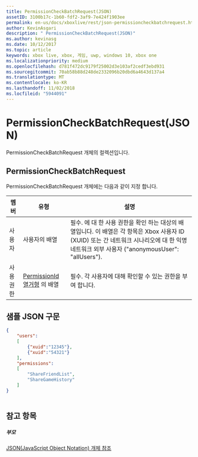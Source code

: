 ```yaml
---
title: PermissionCheckBatchRequest(JSON)
assetID: 3100b17c-1b60-fdf2-3af9-7e424f1903ee
permalink: en-us/docs/xboxlive/rest/json-permissioncheckbatchrequest.html
author: KevinAsgari
description: " PermissionCheckBatchRequest(JSON)"
ms.author: kevinasg
ms.date: 10/12/2017
ms.topic: article
keywords: xbox live, xbox, 게임, uwp, windows 10, xbox one
ms.localizationpriority: medium
ms.openlocfilehash: d781f472dc9179f25002d3e103af2cedf3ebd931
ms.sourcegitcommit: 70ab58b88d248de2332096b20dbd6a4643d137a4
ms.translationtype: MT
ms.contentlocale: ko-KR
ms.lasthandoff: 11/02/2018
ms.locfileid: "5944091"
---
```

# <a name="permissioncheckbatchrequest-json"></a>PermissionCheckBatchRequest(JSON)
PermissionCheckBatchRequest 개체의 컬렉션입니다. 
<a id="ID4EP"></a>

 
## <a name="permissioncheckbatchrequest"></a>PermissionCheckBatchRequest
 
PermissionCheckBatchRequest 개체에는 다음과 같이 지정 합니다.
 
| 멤버| 유형| 설명| 
| --- | --- | --- | 
| 사용자| 사용자의 배열| 필수. 에 대 한 사용 권한을 확인 하는 대상의 배열입니다. 이 배열은 각 항목은 Xbox 사용자 ID (XUID) 또는 간 네트워크 시나리오에 대 한 익명 네트워크 외부 사용자 ("anonymousUser": "allUsers"). | 
| 사용 권한| [PermissionId 열거형](../enums/privacy-enum-permissionid.md) 의 배열| 필수. 각 사용자에 대해 확인할 수 있는 권한을 부여 합니다.| 
  
<a id="ID4E3B"></a>

 
## <a name="sample-json-syntax"></a>샘플 JSON 구문
 

```json
{
    "users":
    [
        {"xuid":"12345"},
        {"xuid":"54321"}
    ],
    "permissions":
    [
        "ShareFriendList",
        "ShareGameHistory"
    ]
}
    
```

  
<a id="ID4EFC"></a>

 
## <a name="see-also"></a>참고 항목
 
<a id="ID4EHC"></a>

 
##### <a name="parent"></a>부모 

[JSON(JavaScript Object Notation) 개체 참조](atoc-xboxlivews-reference-json.md)

   